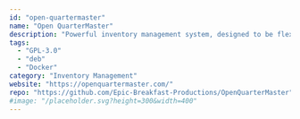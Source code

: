 ```yaml
---
id: "open-quartermaster"
name: "Open QuarterMaster"
description: "Powerful inventory management system, designed to be flexible and scalable."
tags:
  - "GPL-3.0"
  - "deb"
  - "Docker"
category: "Inventory Management"
website: "https://openquartermaster.com/"
repo: "https://github.com/Epic-Breakfast-Productions/OpenQuarterMaster"
#image: "/placeholder.svg?height=300&width=400"
---
```


